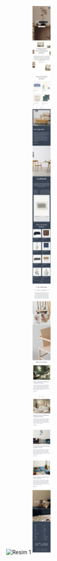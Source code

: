 <img src="assets/img/web.png" alt="Resim 1" width="200" /> <img src="assets/img/mobil.png" alt="Resim 2" width="48">
